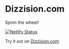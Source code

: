 # Dizzision.com

Spinn the wheel!

[![Netlify Status](https://api.netlify.com/api/v1/badges/0b1452c8-fbd1-4e0e-8f35-b116cb1d9f86/deploy-status)](https://app.netlify.com/sites/dizzision/deploys)

Try it out on [Dizzision.com](http://dizzision.com)

